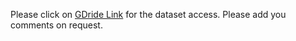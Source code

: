 Please click on [GDride Link](https://drive.google.com/file/d/1RxL4dttlSsGE27-naMP7XHrCuBJqCi09/view?usp=sharing) for the dataset access.
Please add you comments on request.

